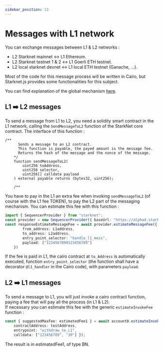 ```yaml
---
sidebar_position: 13
---
```

# Messages with L1 network
You can exchange messages between L1 & L2 networks :
- L2 Starknet mainnet ↔️ L1 Ethereum.
- L2 Starknet testnet 1 & 2 ↔️ L1 Goerli ETH testnet.
- L2 local starknet devnet ↔️ L1 local ETH testnet (Ganache, ...).

Most of the code for this message process will be written in Cairo, but Starknet.js provides some functionalities for this subject.

You can find explanation of the global mechanism [here](https://docs.starknet.io/documentation/architecture_and_concepts/L1-L2_Communication/messaging-mechanism/).
## L1 ➡️ L2 messages
To send a message from L1 to L2, you need a solidity smart contract in the L1 network, calling the `SendMessageToL2` function of the StarkNet core contract. The interface of this function :
```solidity
/**
      Sends a message to an L2 contract.
      This function is payable, the payed amount is the message fee.
      Returns the hash of the message and the nonce of the message.
    */
    function sendMessageToL2(
        uint256 toAddress,
        uint256 selector,
        uint256[] calldata payload
    ) external payable returns (bytes32, uint256);

    /**
```
You have to pay in the L1 an extra fee when invoking `sendMessageToL2` (of course with the L1 fee TOKEN), to pay the L2 part of the messaging mechanism. You can estimate this fee with this function :
```typescript
import { SequencerProvider } from "starknet";
const provider = new SequencerProvider({ baseUrl: "https://alpha4.starknet.io" }); // for testnet 1
const responseEstimateMessageFee = await provider.estimateMessageFee({
        from_address: L1address,
        to_address: L2address,
        entry_point_selector: "handle_l1_mess",
        payload: ["1234567890123456789"]
    })
```
If the fee is paid in L1, the cairo contract at `to_Address` is automatically executed, function `entry_point_selector` (the function shall have a decorator `@l1_handler` in the Cairo code), with parameters `payload`.

## L2 ➡️ L1 messages
To send a message to L1, you will just invoke a cairo contract function, paying a fee that will pay all the process (in L1 & L2).  
If necessary you can estimate this fee with the generic `estimateInvokeFee` function :
```typescript
const { suggestedMaxFee: estimatedFee1 } = await account0.estimateInvokeFee({ 
	contractAddress: testAddress, 
	entrypoint: "withdraw_to_L1", 
	calldata: ["123456789", "30"] });
```
The result is in estimatedFee1, of type BN.

